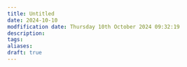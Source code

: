 ```yaml
---
title: Untitled
date: 2024-10-10
modfification date: Thursday 10th October 2024 09:32:19
description: 
tags: 
aliases: 
draft: true
---
```


